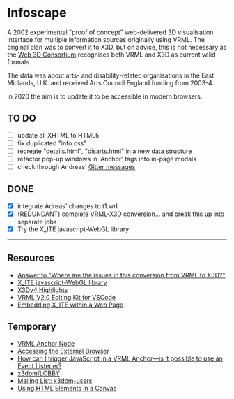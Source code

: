 # Infoscape

A 2002 experimental "proof of concept" web-delivered 3D visualisation interface for multiple information sources originally using VRML. The original plan was to convert it to X3D, but on advice, this is not necessary as the [Web 3D Consortium](https://www.web3d.org/) recognises both VRML and X3D as current valid formats.

The data was about arts- and disability-related organisations in the East Midlands, U.K. and received Arts Council England funding from 2003-4.

in 2020 the aim is to update it to be accessible in modern browsers.

## TO DO

- [ ] update all XHTML to HTML5
- [ ] fix duplicated "info.css"
- [ ] recreate "details.html", "disarts.html" in a new data structure
- [ ] refactor pop-up windows in 'Anchor' tags into in-page modals
- [ ] check through Andreas' [Gitter messages](gitter-text.md)

## DONE

- [x] integrate Adreas' changes to t1.wrl
- [x] (REDUNDANT) complete VRML-X3D conversion… and break this up into separate jobs
- [x] Try the X_ITE javascript-WebGL library

---

## Resources

- [Answer to "Where are the issues in this conversion from VRML to X3D?"](https://stackoverflow.com/a/60004540/123033)
- [X_ITE javascript-WebGL library](http://create3000.de/x_ite/getting-started/#embedding-x-ite-within-a-web-page)
- [X3Dv4 Highlights](https://www.web3d.org/x3dv4-highlights)
- [VRML V2.0 Editing Kit for VSCode](https://github.com/up-tri/vrml-v2.0-kit)
- [Embedding X_ITE within a Web Page](http://create3000.de/x_ite/getting-started/#embedding-x-ite-within-a-web-page)

## Temporary

- [VRML Anchor Node](http://lighthouse3d.com/vrml/tutorial/index.shtml?anchor)
- [Accessing the External Browser](http://create3000.de/x_ite/accessing-the-external-browser/)
- [How can I trigger JavaScript in a VRML Anchor—is it possible to use an Event Listener?](https://stackoverflow.com/q/60027233/123033)
- [x3dom/LOBBY](https://gitter.im/x3dom/LOBBY#)
- [Mailing List: x3dom-users](https://sourceforge.net/projects/x3dom/lists/x3dom-users)
- [Using HTML Elements in a Canvas](http://www.informit.com/articles/article.aspx?p=1903884&seqNum=8)